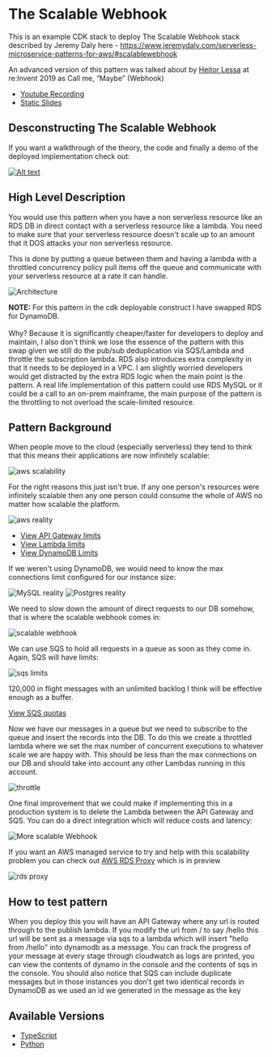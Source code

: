 # The Scalable Webhook

This is an example CDK stack to deploy The Scalable Webhook stack described by Jeremy Daly here - https://www.jeremydaly.com/serverless-microservice-patterns-for-aws/#scalablewebhook

An advanced version of this pattern was talked about by [Heitor Lessa](https://twitter.com/heitor_lessa) at re:Invent 2019 as Call me, “Maybe” (Webhook)

* [Youtube Recording](https://www.youtube.com/watch?v=9IYpGTS7Jy0)
* [Static Slides](https://d1.awsstatic.com/events/reinvent/2019/REPEAT_3_Serverless_architectural_patterns_and_best_practices_ARC307-R3.pdf)

## Desconstructing The Scalable Webhook
If you want a walkthrough of the theory, the code and finally a demo of the deployed implementation check out:

[![Alt text](https://img.youtube.com/vi/kRI7QJfGBI8/0.jpg)](https://www.youtube.com/watch?v=kRI7QJfGBI8)

## High Level Description
You would use this pattern when you have a non serverless resource like an RDS DB in direct contact with a serverless resource like a lambda. You need to make
sure that your serverless resource doesn&apos;t scale up to an amount that it DOS attacks your non serverless resource.

This is done by putting a queue between them and having a lambda with a throttled concurrency policy pull items off the queue and communicate with your 
serverless resource at a rate it can handle.

![Architecture](https://raw.githubusercontent.com/cdk-patterns/serverless/master/the-scalable-webhook/img/architecture.png)

<strong>NOTE:</strong> For this pattern in the cdk deployable construct I have swapped RDS for DynamoDB. <br /><br />Why? Because it is significantly cheaper/faster for developers to deploy and maintain, I also don't think we lose the essence of the pattern with this swap given we still do the pub/sub deduplication via SQS/Lambda and throttle the subscription lambda. RDS also introduces extra complexity in that it needs to be deployed in a VPC. I am slightly worried developers would get distracted by the extra RDS logic when the main point is the pattern. A real life implementation of this pattern could use RDS MySQL or it could be a call to an on-prem mainframe, the main purpose of the pattern is the throttling to not overload the scale-limited resource.

## Pattern Background

When people move to the cloud (especially serverless) they tend to think that this means their applications are now infinitely scalable:

![aws scalability](img/aws_scalability.png)

For the right reasons this just isn't true. If any one person's resources were infinitely scalable then any one person could consume the whole of AWS no matter how scalable the platform.

![aws reality](img/aws_reality.png)

- [View API Gateway limits](https://docs.aws.amazon.com/apigateway/latest/developerguide/api-gateway-request-throttling.html)
- [View Lambda limits](https://docs.aws.amazon.com/lambda/latest/dg/gettingstarted-limits.html)
- [View DynamoDB Limits](https://docs.aws.amazon.com/amazondynamodb/latest/developerguide/Limits.html)


If we weren't using DynamoDB, we would need to know the max connections limit configured for our instance size:

![MySQL reality](img/mysql.png)
![Postgres reality](img/postgres.png)

We need to slow down the amount of direct requests to our DB somehow, that is where the scalable webhook comes in:

![scalable webhook](img/scalable_webhook.png)

We can use SQS to hold all requests in a queue as soon as they come in. Again, SQS will have limits:

![sqs limits](img/sqs.png) 

120,000 in flight messages with an unlimited backlog I think will be effective enough as a buffer.

[View SQS quotas](https://docs.aws.amazon.com/AWSSimpleQueueService/latest/SQSDeveloperGuide/sqs-quotas.html)

Now we have our messages in a queue but we need to subscribe to the queue and insert the records into the DB. To do this we create a throttled lambda where we set the max number of concurrent executions to whatever scale we are happy with. This should be less than the max connections on our DB and should take into account any other Lambdas running in this account.

![throttle](img/throttle.png)

One final improvement that we could make if implementing this in a production system is to delete the Lambda between the API Gateway and SQS. You can do a direct integration which will reduce costs and latency:

![More scalable Webhook](img/more_scalable_webhook.png)

If you want an AWS managed service to try and help with this scalability problem you can check out [AWS RDS Proxy](https://aws.amazon.com/rds/proxy/) which is in preview

![rds proxy](img/rds_proxy.png)

## How to test pattern

When you deploy this you will have an API Gateway where any url is routed through to the publish lambda. If you modify the url from / to say /hello this url will be sent as a message via sqs to a lambda
which will insert "hello from /hello" into dynamodb as a message. You can track the progress of your message at every stage through cloudwatch as logs are printed, you can view the contents of
dynamo in the console and the contents of sqs in the console. You should also notice that SQS can include duplicate messages but in those instances you don't get two identical records in DynamoDB as 
we used an id we generated in the message as the key

## Available Versions

 * [TypeScript](typescript/)
 * [Python](python/)
